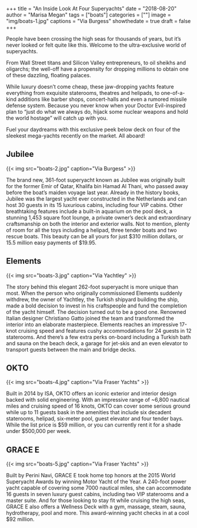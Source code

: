 +++
title = "An Inside Look At Four Superyachts"
date = "2018-08-20"
author = "Marisa Megan"
tags = ["boats"]
categories = [""]
image = "img/boats-1.jpg"
captions = "Via Burgess"
showthedate = true
draft = false
+++

People have been crossing the high seas for thousands of years, but it’s never looked or felt quite like this. Welcome to the ultra-exclusive world of superyachts.

From Wall Street titans and Silicon Valley entrepreneurs, to oil sheikhs and oligarchs; the well-off have a propensity for dropping millions to obtain one of these dazzling, floating palaces.

While luxury doesn’t come cheap, these jaw-dropping yachts feature everything from exquisite staterooms, theatres and helipads, to one-of-a-kind additions like barber shops, concert-halls and even a rumored missile defense system. Because you never know when your Doctor Evil-inspired plan to “just do what we always do, hijack some nuclear weapons and hold the world hostage” will catch up with you.

Fuel your daydreams with this exclusive peek below deck on four of the sleekest mega-yachts recently on the market. All aboard!

## Jubilee

{{< img src="boats-2.jpg" caption="Via Burgess" >}}

The brand new, 361-foot superyacht known as Jubilee was originally built for the former Emir of Qatar, Khalifa bin Hamad Al Thani, who passed away before the boat’s maiden voyage last year. Already in the history books, Jubilee was the largest yacht ever constructed in the Netherlands and can host 30 guests in its 15 luxurious cabins, including four VIP cabins. Other breathtaking features include a built-in aquarium on the pool deck, a stunning 1,453 square foot lounge, a private owner’s deck and extraordinary craftsmanship on both the interior and exterior walls. Not to mention, plenty of room for all the toys including a helipad, three tender boats and two rescue boats. This beauty can be all yours for just $310 million dollars, or 15.5 million easy payments of $19.95.

## Elements

{{< img src="boats-3.jpg" caption="Via Yachtley" >}}

The story behind this elegant 262-foot superyacht is more unique than most. When the person who originally commissioned Elements suddenly withdrew, the owner of Yachtley, the Turkish shipyard building the ship, made a bold decision to invest in his craftspeople and fund the completion of the yacht himself. The decision turned out to be a good one. Renowned Italian designer Christiano Gatto joined the team and transformed the interior into an elaborate masterpiece. Elements reaches an impressive 17-knot cruising speed and features cushy accommodations for 24 guests in 12 staterooms. And there’s a few extra perks on-board including a Turkish bath and sauna on the beach deck, a garage for jet-skis and an even elevator to transport guests between the main and bridge decks.

## OKTO

{{< img src="boats-4.jpg" caption="Via Fraser Yachts" >}}

Built in 2014 by ISA, OKTO offers an iconic exterior and interior design backed with solid engineering. With an impressive range of ~6,800 nautical miles and cruising speed of 16 knots, OKTO can cover some serious ground while up to 11 guests bask in the amenities that include six decadent staterooms, helipad, six-meter pool, guest elevator and four tender bays. While the list price is $59 million, or you can currently rent it for a shade under $500,000 per week.

## GRACE E

{{< img src="boats-5.jpg" caption="Via Fraser Yachts" >}}

Built by Perini Navi, GRACE E took home top honors at the 2015 World Superyacht Awards by winning Motor Yacht of the Year. A 240-foot power yacht capable of covering some 7000 nautical miles, she can accommodate 16 guests in seven luxury guest cabins, including two VIP staterooms and a master suite. And for those looking to stay fit while cruising the high seas, GRACE E also offers a Wellness Deck with a gym, massage, steam, sauna, hydrotherapy, pool and more. This award-winning yacht checks in at a cool $92 million.
